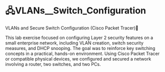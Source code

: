 # 🖧VLANs__Switch_Configuration
VLANs and Secure Switch Configuration (Cisco Packet Tracer)📡

This lab exercise focused on configuring Layer 2 security features on a small enterprise network, 
including VLAN creation, switch security measures, and DHCP snooping. The goal was to 
reinforce key switching concepts in a practical, hands-on environment. Using Cisco Packet Tracer 
or compatible physical devices, we configured and secured a network involving a router, two 
switches, and two PCs.
